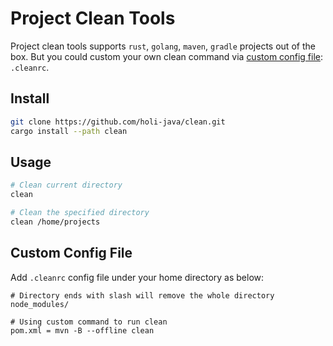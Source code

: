 # Project Clean Tools
Project clean tools supports `rust`, `golang`, `maven`, `gradle` projects out of the box.
But you could custom your own clean command via [custom config file](#custom-config-file): `.cleanrc`.

## Install

```bash
git clone https://github.com/holi-java/clean.git
cargo install --path clean
```

## Usage 

```bash
# Clean current directory
clean

# Clean the specified directory
clean /home/projects
```

## Custom Config File

Add `.cleanrc` config file under your home directory as below:

```
# Directory ends with slash will remove the whole directory
node_modules/

# Using custom command to run clean
pom.xml = mvn -B --offline clean
```
